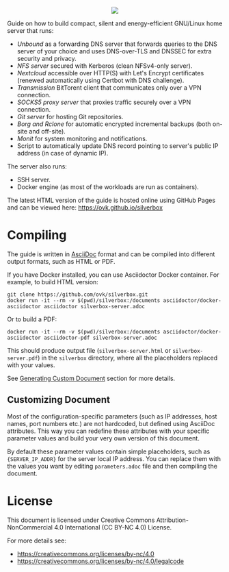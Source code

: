 <p align="center">
  <img src="https://user-images.githubusercontent.com/693072/70379633-1406bd80-18fd-11ea-82d6-209c2bb80f24.png">
</p>

Guide on how to build compact, silent and energy-efficient GNU/Linux home server that runs:

- *Unbound* as a forwarding DNS server that forwards queries to the DNS server of your choice and uses DNS-over-TLS and DNSSEC for
extra security and privacy.
- *NFS server* secured with Kerberos (clean NFSv4-only server).
- *Nextcloud* accessible over HTTP(S) with Let's Encrypt certificates (renewed automatically using Certbot with DNS challenge).
- *Transmission* BitTorent client that communicates only over a VPN connection.
- *SOCKS5 proxy server* that proxies traffic securely over a VPN connection.
- *Git server* for hosting Git repositories.
- *Borg and Rclone* for automatic encrypted incremental backups (both on-site and off-site).
- *Monit* for system monitoring and notifications.
- Script to automatically update DNS record pointing to server's public IP address (in case of dynamic IP).

The server also runs:

- SSH server.
- Docker engine (as most of the workloads are run as containers).

The latest HTML version of the guide is hosted online using GitHub Pages
and can be viewed here: https://ovk.github.io/silverbox

# Compiling
The guide is written in [AsciiDoc](https://en.wikipedia.org/wiki/AsciiDoc) format
and can be compiled into different output formats, such as HTML or PDF.

If you have Docker installed, you can use Asciidoctor Docker container.
For example, to build HTML version:

```
git clone https://github.com/ovk/silverbox.git
docker run -it --rm -v $(pwd)/silverbox:/documents asciidoctor/docker-asciidoctor asciidoctor silverbox-server.adoc
```

Or to build a PDF:

```
docker run -it --rm -v $(pwd)/silverbox:/documents asciidoctor/docker-asciidoctor asciidoctor-pdf silverbox-server.adoc
```

This should produce output file (`silverbox-server.html` or `silverbox-server.pdf`) in the `silverbox`
directory, where all the placeholders replaced with your values.

See [Generating Custom Document](https://ovk.github.io/silverbox/#generating_custom_document)
section for more details.

## Customizing Document
Most of the configuration-specific parameters (such as IP addresses, host names, port numbers etc.)
are not hardcoded, but defined using AsciiDoc attributes.
This way you can redefine these attributes with your specific parameter values
and build your very own version of this document.

By default these parameter values contain simple placeholders,
such as `{SERVER_IP_ADDR}` for the server local IP address.
You can replace them with the values you want by editing `parameters.adoc` file and then compiling the document.

# License
This document is licensed under Creative Commons Attribution-NonCommercial 4.0 International (CC BY-NC 4.0) License.

For more details see:

- https://creativecommons.org/licenses/by-nc/4.0
- https://creativecommons.org/licenses/by-nc/4.0/legalcode

